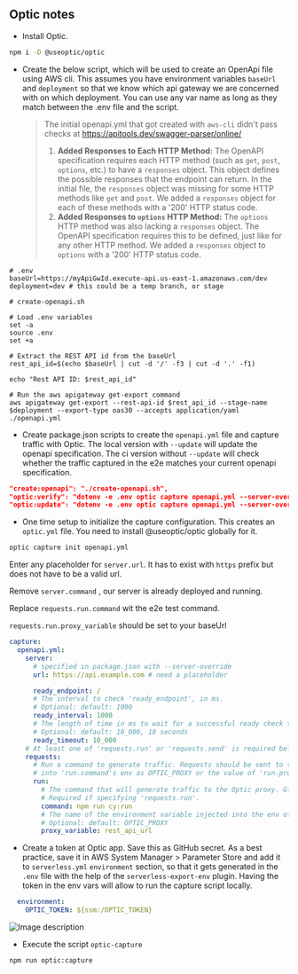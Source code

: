 ## Optic notes

* Install Optic.

```bash
npm i -D @useoptic/optic
```

* Create the below script, which will be used to create an OpenApi file using AWS
  cli. This assumes you have environment variables `baseUrl` and `deployment` so
  that we know which api gateway we are concerned with on which deployment. You
  can use any var name as long as they match between the .env file and the script.

  > The initial openapi.yml that got created with `aws-cli` didn't pass checks at https://apitools.dev/swagger-parser/online/
  >
  > 1. **Added Responses to Each HTTP Method:** The OpenAPI specification requires each HTTP method (such as `get`, `post`, `options`, etc.) to have a `responses` object. This object defines the possible responses that the endpoint can return. In the initial file, the `responses` object was missing for some HTTP methods like `get` and `post`. We added a `responses` object for each of these methods with a '200' HTTP status code.
  > 2. **Added Responses to `options` HTTP Method:** The `options` HTTP method was also lacking a `responses` object. The OpenAPI specification requires this to be defined, just like for any other HTTP method. We added a `responses` object to `options` with a '200' HTTP status code.

```
# .env
baseUrl=https://myApiGwId.execute-api.us-east-1.amazonaws.com/dev
deployment=dev # this could be a temp branch, or stage
```

```shell
# create-openapi.sh

# Load .env variables
set -a
source .env
set +a

# Extract the REST API id from the baseUrl
rest_api_id=$(echo $baseUrl | cut -d '/' -f3 | cut -d '.' -f1)

echo "Rest API ID: $rest_api_id"

# Run the aws apigateway get-export command
aws apigateway get-export --rest-api-id $rest_api_id --stage-name $deployment --export-type oas30 --accepts application/yaml ./openapi.yml
```

* Create package.json scripts to create the `openapi.yml` file and capture traffic with Optic. The local version with `--update` will update the openapi specification. The ci version without `--update` will check whether the traffic captured in the e2e matches your current openapi specification.

```json
"create:openapi": "./create-openapi.sh",
"optic:verify": "dotenv -e .env optic capture openapi.yml --server-override $baseUrl interactive",
"optic:update": "dotenv -e .env optic capture openapi.yml --server-override $baseUrl --update interactive"
```

* One time setup to initialize the capture configuration. This creates an `optic.yml` file. You need to install @useoptic/optic globally for it.

```bash
optic capture init openapi.yml
```

Enter any placeholder for `server.url`. It has to exist with `https` prefix but does not have to be a valid url.

Remove `server.command` , our server is already deployed and running.

Replace `requests.run.command` wit the e2e test command.

`requests.run.proxy_variable` should be set to your baseUrl

```yml
capture:
  openapi.yml:
    server:
      # specified in package.json with --server-override
      url: https://api.example.com # need a placeholder

      ready_endpoint: /
      # The interval to check 'ready_endpoint', in ms.
      # Optional: default: 1000
      ready_interval: 1000
      # The length of time in ms to wait for a successful ready check to occur.
      # Optional: default: 10_000, 10 seconds
      ready_timeout: 10_000
    # At least one of 'requests.run' or 'requests.send' is required below.
    requests:
      # Run a command to generate traffic. Requests should be sent to the Optic proxy, the address of which is injected
      # into 'run.command's env as OPTIC_PROXY or the value of 'run.proxy_variable', if set.
      run:
        # The command that will generate traffic to the Optic proxy. Globbing with '*' is supported.
        # Required if specifying 'requests.run'.
        command: npm run cy:run
        # The name of the environment variable injected into the env of the command that contains the address of the Optic proxy.
        # Optional: default: OPTIC_PROXY
        proxy_variable: rest_api_url

```



* Create a token at Optic app. Save this as GitHub secret. As a best practice, save it in AWS System Manager > Parameter Store and add it to `serverless.yml` `environment` section, so that it gets generated in the `.env` file with the help of the `serverless-export-env` plugin. Having the token in the env vars will allow to run the capture script locally.

```yml
  environment:
    OPTIC_TOKEN: ${ssm:/OPTIC_TOKEN}
```

![Image description](https://dev-to-uploads.s3.amazonaws.com/uploads/articles/3h3xlzdsrxq72seuydwf.png)



* Execute the script `optic-capture`

```bash
npm run optic:capture
```
